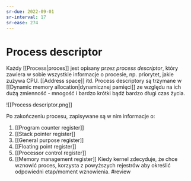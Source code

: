 ```yaml
---
sr-due: 2022-09-01
sr-interval: 17
sr-ease: 274
---
```


# Process descriptor
Każdy [[Process|proces]] jest opisany przez *process descriptor*, który zawiera w sobie wszystkie informacje o procesie, np. priorytet, jakie zużywa CPU. [[Address space]] itd. Process descriptory są trzymane w [[Dynamic memory allocation|dynamicznej pamięci]] ze względu na ich dużą zmienność - mnogość i bardzo krótki bądź bardzo długi czas życia.

![[Process descriptor.png]]

Po zakończeniu procesu, zapisywane są w nim informacje o:
1. [[Program counter register]] 
2. [[Stack pointer register]]
3. [[General purpose register]]
4. [[Floating point register]]
5. [[Processor control register]]
6. [[Memory management register]] 
Kiedy kernel zdecyduje, że chce wznowić proces, korzysta z powyższych rejestrów aby określić odpowiedni etap/moment wznowienia. 
#review
